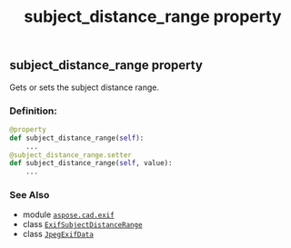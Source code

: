 ﻿---
title: subject_distance_range property
second_title: Aspose.CAD for Python via .NET API References
description: 
type: docs
weight: 1240
url: /python-net/aspose.cad.exif/jpegexifdata/subject_distance_range/
is_root: false
---

## subject_distance_range property


Gets or sets the subject distance range.
### Definition:
```python
@property
def subject_distance_range(self):
    ...
@subject_distance_range.setter
def subject_distance_range(self, value):
    ...
```

### See Also
* module [`aspose.cad.exif`](../../)
* class [`ExifSubjectDistanceRange`](/cad/python-net/aspose.cad.exif.enums/exifsubjectdistancerange)
* class [`JpegExifData`](/cad/python-net/aspose.cad.exif/jpegexifdata)

